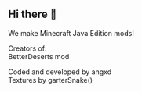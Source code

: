 ## Hi there 👋
We make Minecraft Java Edition mods!<br/>

Creators of:<br/>
BetterDeserts mod<br/>

Coded and developed by angxd<br/>
Textures by garterSnake()
